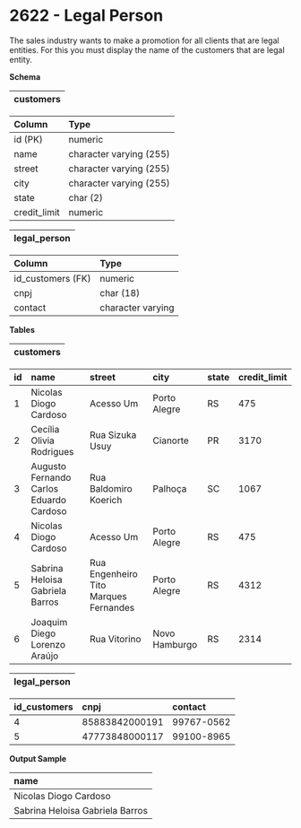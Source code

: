 # 2622 - Legal Person

The sales industry wants to make a promotion for all clients that are legal entities. For this you must display the name of the customers that are legal entity.

**Schema**

| customers |
|:---------:|

| Column	    | Type                    |
|:--------------|:------------------------|
| id (PK)	    | numeric                 |
| name	        | character varying (255) |
| street	    | character varying (255) |
| city	        | character varying (255) |
| state	        | char (2)                |
| credit_limit	| numeric                 |

| legal_person |
|:------------:|

| Column	        | Type              |
|:------------------|:------------------|
| id_customers (FK)	| numeric           |
| cnpj              | char (18)         |
| contact	        | character varying |

**Tables**

| customers |
|:---------:|

| id | name	                                     | street	                             | city	           | state	| credit_limit |
|:---|:------------------------------------------|:--------------------------------------|:----------------|:-------|:-------------|
| 1	 | Nicolas Diogo Cardoso	                 | Acesso Um	                         | Porto Alegre	   | RS	    | 475          |
| 2	 | Cecília Olivia Rodrigues	                 | Rua Sizuka Usuy	                     | Cianorte	       | PR	    | 3170         |
| 3	 | Augusto Fernando Carlos Eduardo Cardoso	 | Rua Baldomiro Koerich	             | Palhoça	       | SC	    | 1067         |
| 4	 | Nicolas Diogo Cardoso	                 | Acesso Um	                         | Porto Alegre	   | RS	    | 475          |
| 5	 | Sabrina Heloisa Gabriela Barros	         | Rua Engenheiro Tito Marques Fernandes | Porto Alegre	   | RS	    | 4312         |
| 6	 | Joaquim Diego Lorenzo Araújo	             | Rua Vitorino                          | Novo Hamburgo   | RS	    | 2314         |

| legal_person |
|:------------:|

| id_customers | cnpj	        | contact    |
|:-------------|:---------------|:-----------|
| 4	           | 85883842000191 | 99767-0562 |
| 5	           | 47773848000117 | 99100-8965 |

**Output Sample**

| name                             |
|:---------------------------------|
| Nicolas Diogo Cardoso            |
| Sabrina Heloisa Gabriela Barros  |